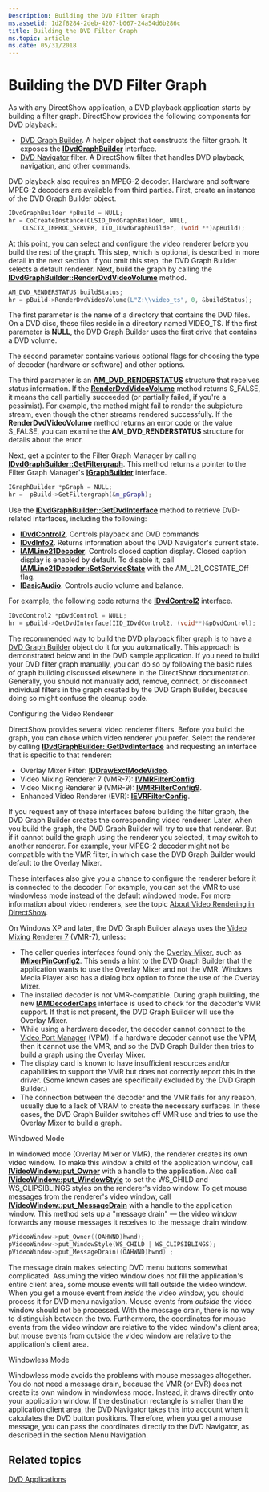 ```yaml
---
Description: Building the DVD Filter Graph
ms.assetid: 1d2f8284-2deb-4207-b067-24a54d6b286c
title: Building the DVD Filter Graph
ms.topic: article
ms.date: 05/31/2018
---
```


# Building the DVD Filter Graph

As with any DirectShow application, a DVD playback application starts by building a filter graph. DirectShow provides the following components for DVD playback:

-   [DVD Graph Builder](dvd-graph-builder.md). A helper object that constructs the filter graph. It exposes the [**IDvdGraphBuilder**](/windows/desktop/api/Strmif/nn-strmif-idvdgraphbuilder) interface.
-   [DVD Navigator](dvd-navigator-filter.md) filter. A DirectShow filter that handles DVD playback, navigation, and other commands.

DVD playback also requires an MPEG-2 decoder. Hardware and software MPEG-2 decoders are available from third parties. First, create an instance of the DVD Graph Builder object.


```C++
IDvdGraphBuilder *pBuild = NULL;
hr = CoCreateInstance(CLSID_DvdGraphBuilder, NULL, 
    CLSCTX_INPROC_SERVER, IID_IDvdGraphBuilder, (void **)&pBuild);
```



At this point, you can select and configure the video renderer before you build the rest of the graph. This step, which is optional, is described in more detail in the next section. If you omit this step, the DVD Graph Builder selects a default renderer. Next, build the graph by calling the [**IDvdGraphBuilder::RenderDvdVideoVolume**](/windows/desktop/api/Strmif/nf-strmif-idvdgraphbuilder-renderdvdvideovolume) method.


```C++
AM_DVD_RENDERSTATUS buildStatus;
hr = pBuild->RenderDvdVideoVolume(L"Z:\\video_ts", 0, &buildStatus);
```



The first parameter is the name of a directory that contains the DVD files. On a DVD disc, these files reside in a directory named VIDEO\_TS. If the first parameter is **NULL**, the DVD Graph Builder uses the first drive that contains a DVD volume.

The second parameter contains various optional flags for choosing the type of decoder (hardware or software) and other options.

The third parameter is an [**AM\_DVD\_RENDERSTATUS**](/windows/win32/api/strmif/ns-strmif-am_dvd_renderstatus) structure that receives status information. If the [**RenderDvdVideoVolume**](/windows/desktop/api/Strmif/nf-strmif-idvdgraphbuilder-renderdvdvideovolume) method returns S\_FALSE, it means the call partially succeeded (or partially failed, if you're a pessimist). For example, the method might fail to render the subpicture stream, even though the other streams rendered successfully. If the **RenderDvdVideoVolume** method returns an error code or the value S\_FALSE, you can examine the **AM\_DVD\_RENDERSTATUS** structure for details about the error.

Next, get a pointer to the Filter Graph Manager by calling [**IDvdGraphBuilder::GetFiltergraph**](/windows/desktop/api/Strmif/nf-strmif-idvdgraphbuilder-getfiltergraph). This method returns a pointer to the Filter Graph Manager's [**IGraphBuilder**](/windows/desktop/api/Strmif/nn-strmif-igraphbuilder) interface.


```C++
IGraphBuilder *pGraph = NULL;
hr =  pBuild->GetFiltergraph(&m_pGraph);
```



Use the [**IDvdGraphBuilder::GetDvdInterface**](/windows/desktop/api/Strmif/nf-strmif-idvdgraphbuilder-getdvdinterface) method to retrieve DVD-related interfaces, including the following:

-   [**IDvdControl2**](/windows/desktop/api/Strmif/nn-strmif-idvdcontrol2). Controls playback and DVD commands
-   [**IDvdInfo2**](/windows/desktop/api/Strmif/nn-strmif-idvdinfo2). Returns information about the DVD Navigator's current state.
-   [**IAMLine21Decoder**](/previous-versions/windows/desktop/api/il21dec/nn-il21dec-iamline21decoder). Controls closed caption display. Closed caption display is enabled by default. To disable it, call [**IAMLine21Decoder::SetServiceState**](/previous-versions/windows/desktop/api/il21dec/nf-il21dec-iamline21decoder-setservicestate) with the AM\_L21\_CCSTATE\_Off flag.
-   [**IBasicAudio**](/windows/desktop/api/Control/nn-control-ibasicaudio). Controls audio volume and balance.

For example, the following code returns the [**IDvdControl2**](/windows/desktop/api/Strmif/nn-strmif-idvdcontrol2) interface.


```C++
IDvdControl2 *pDvdControl = NULL;
hr = pBuild->GetDvdInterface(IID_IDvdControl2, (void**)&pDvdControl);
```



The recommended way to build the DVD playback filter graph is to have a [DVD Graph Builder](dvd-graph-builder.md) object do it for you automatically. This approach is demonstrated below and in the DVD sample application. If you need to build your DVD filter graph manually, you can do so by following the basic rules of graph building discussed elsewhere in the DirectShow documentation. Generally, you should not manually add, remove, connect, or disconnect individual filters in the graph created by the DVD Graph Builder, because doing so might confuse the cleanup code.

Configuring the Video Renderer

DirectShow provides several video renderer filters. Before you build the graph, you can chose which video renderer you prefer. Select the renderer by calling [**IDvdGraphBuilder::GetDvdInterface**](/windows/desktop/api/Strmif/nf-strmif-idvdgraphbuilder-getdvdinterface) and requesting an interface that is specific to that renderer:

-   Overlay Mixer Filter: [**IDDrawExclModeVideo**](/windows/desktop/api/Strmif/nn-strmif-iddrawexclmodevideo).
-   Video Mixing Renderer 7 (VMR-7): [**IVMRFilterConfig**](/windows/desktop/api/Strmif/nn-strmif-ivmrfilterconfig).
-   Video Mixing Renderer 9 (VMR-9): [**IVMRFilterConfig9**](/previous-versions/windows/desktop/api/Vmr9/nn-vmr9-ivmrfilterconfig9).
-   Enhanced Video Renderer (EVR): [**IEVRFilterConfig**](https://docs.microsoft.com/windows/desktop/api/evr/nn-evr-ievrfilterconfig).

If you request any of these interfaces before building the filter graph, the DVD Graph Builder creates the corresponding video renderer. Later, when you build the graph, the DVD Graph Builder will try to use that renderer. But if it cannot build the graph using the renderer you selected, it may switch to another renderer. For example, your MPEG-2 decoder might not be compatible with the VMR filter, in which case the DVD Graph Builder would default to the Overlay Mixer.

These interfaces also give you a chance to configure the renderer before it is connected to the decoder. For example, you can set the VMR to use windowless mode instead of the default windowed mode. For more information about video renderers, see the topic [About Video Rendering in DirectShow](about-video-rendering-in-directshow.md).

On Windows XP and later, the DVD Graph Builder always uses the [Video Mixing Renderer 7](video-mixing-renderer-filter-7.md) (VMR-7), unless:

-   The caller queries interfaces found only the [Overlay Mixer](overlay-mixer-filter.md), such as [**IMixerPinConfig2**](/windows/desktop/api/Mpconfig/nn-mpconfig-imixerpinconfig2). This sends a hint to the DVD Graph Builder that the application wants to use the Overlay Mixer and not the VMR. Windows Media Player also has a dialog box option to force the use of the Overlay Mixer.
-   The installed decoder is not VMR-compatible. During graph building, the new [**IAMDecoderCaps**](/windows/desktop/api/Strmif/nn-strmif-iamdecodercaps) interface is used to check for the decoder's VMR support. If that is not present, the DVD Graph Builder will use the Overlay Mixer.
-   While using a hardware decoder, the decoder cannot connect to the [Video Port Manager](video-port-manager.md) (VPM). If a hardware decoder cannot use the VPM, then it cannot use the VMR, and so the DVD Graph Builder then tries to build a graph using the Overlay Mixer.
-   The display card is known to have insufficient resources and/or capabilities to support the VMR but does not correctly report this in the driver. (Some known cases are specifically excluded by the DVD Graph Builder.)
-   The connection between the decoder and the VMR fails for any reason, usually due to a lack of VRAM to create the necessary surfaces. In these cases, the DVD Graph Builder switches off VMR use and tries to use the Overlay Mixer to build a graph.

Windowed Mode

In windowed mode (Overlay Mixer or VMR), the renderer creates its own video window. To make this window a child of the application window, call [**IVideoWindow::put\_Owner**](/windows/desktop/api/Control/nf-control-ivideowindow-put_owner) with a handle to the application. Also call [**IVideoWindow::put\_WindowStyle**](/windows/desktop/api/Control/nf-control-ivideowindow-put_windowstyle) to set the WS\_CHILD and WS\_CLIPSIBLINGS styles on the renderer's video window. To get mouse messages from the renderer's video window, call [**IVideoWindow::put\_MessageDrain**](/windows/desktop/api/Control/nf-control-ivideowindow-put_messagedrain) with a handle to the application window. This method sets up a "message drain" — the video window forwards any mouse messages it receives to the message drain window.


```C++
pVideoWindow->put_Owner((OAHWND)hwnd);
pVideoWindow->put_WindowStyle(WS_CHILD | WS_CLIPSIBLINGS);
pVideoWindow->put_MessageDrain((OAHWND)hwnd) ;
```



The message drain makes selecting DVD menu buttons somewhat complicated. Assuming the video window does not fill the application's entire client area, some mouse events will fall outside the video window. When you get a mouse event from *inside* the video window, you should process it for DVD menu navigation. Mouse events from *outside* the video window should not be processed. With the message drain, there is no way to distinguish between the two. Furthermore, the coordinates for mouse events from the video window are relative to the video window's client area; but mouse events from outside the video window are relative to the application's client area.

Windowless Mode

Windowless mode avoids the problems with mouse messages altogether. You do not need a message drain, because the VMR (or EVR) does not create its own window in windowless mode. Instead, it draws directly onto your application window. If the destination rectangle is smaller than the application client area, the DVD Navigator takes this into account when it calculates the DVD button positions. Therefore, when you get a mouse message, you can pass the coordinates directly to the DVD Navigator, as described in the section Menu Navigation.

## Related topics

<dl> <dt>

[DVD Applications](dvd-applications.md)
</dt> </dl>

 

 



